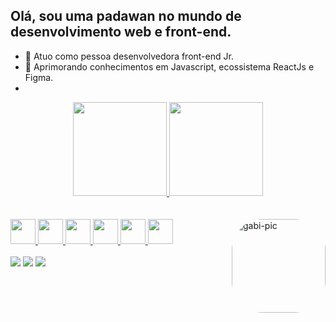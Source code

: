 ## Olá, sou uma padawan no mundo de desenvolvimento web e front-end.

- 🔭 Atuo como pessoa desenvolvedora front-end Jr.
- 🌱 Aprimorando conhecimentos em Javascript, ecossistema ReactJs e Figma. 
-

<div align="center">
  <a href="https://github.com/agabitoledo">
  <img height="150em" src="https://github-readme-stats.vercel.app/api?username=agabitoledo&show_icons=true&theme=bear&include_all_commits=true&count_private=true"/>
  <img height="150em" src="https://github-readme-stats.vercel.app/api/top-langs/?username=agabitoledo&layout=compact&langs_count=7&theme=bear"/>
</div>
  </br> 
<div style="display: inline_block"><br>
    <img height="40px" src="https://cdn.jsdelivr.net/gh/devicons/devicon/icons/javascript/javascript-original.svg" />  
    <img height="40px" src="https://cdn.jsdelivr.net/gh/devicons/devicon/icons/react/react-original.svg" />  
    <img height="40px" src="https://cdn.jsdelivr.net/gh/devicons/devicon/icons/html5/html5-original.svg" />  
    <img height="40px" src="https://cdn.jsdelivr.net/gh/devicons/devicon/icons/nodejs/nodejs-original.svg" />  
    <img height="40px" src="https://cdn.jsdelivr.net/gh/devicons/devicon/icons/css3/css3-original.svg" />  
    <img height="40px" src="https://cdn.jsdelivr.net/gh/devicons/devicon/icons/ubuntu/ubuntu-plain.svg" />  
    <img align="right" alt="gabi-pic" height="150" style="border-radius:50px;" src="https://media.giphy.com/media/XgGsoQDb1ocVIdYS2X/giphy.gif">
<div>
    </br> 
<div> 
  <a href = "mailto:agabitoledodev@gmail.com"><img src="https://img.shields.io/badge/-Gmail-%23333?style=for-the-badge&logo=gmail&logoColor=white" target="_blank"></a>
  <a href="https://www.linkedin.com/in/gabrielle-toledo-159568142/" target="_blank"><img src="https://img.shields.io/badge/-LinkedIn-%230077B5?style=for-the-badge&logo=linkedin&logoColor=white" target="_blank"></a> 
  <a href="https://instagram.com/agabitoledo" target="_blank"><img src="https://img.shields.io/badge/-Instagram-%23E4405F?style=for-the-badge&logo=instagram&logoColor=white" target="_blank"></a>
</div>
